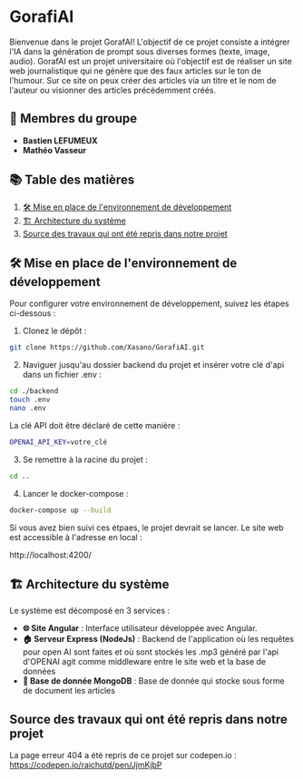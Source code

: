 # GorafiAI

Bienvenue dans le projet GorafAI! L'objectif de ce projet consiste a intégrer l'IA dans la génération de prompt sous diverses formes (texte, image, audio).
GorafAI est un projet universitaire où l'objectif est de réaliser un site web journalistique qui ne génère que des faux articles sur le ton de l'humour.
Sur ce site on peux créer des articles via un titre et le nom de l'auteur ou visionner des articles précédemment créés.

## 👥 Membres du groupe

- **Bastien LEFUMEUX**
- **Mathéo Vasseur**

## 📚 Table des matières

1. [🛠️ Mise en place de l'environnement de développement](#dev-setup)
2. [🏗️ Architecture du système](#system-architecture)
3. [Source des travaux qui ont été repris dans notre projet](#source)

## <span id="dev-setup">🛠️ Mise en place de l'environnement de développement</span>
Pour configurer votre environnement de développement, suivez les étapes ci-dessous :

1. Clonez le dépôt :
```bash
git clone https://github.com/Xasano/GorafiAI.git
```

2. Naviguer jusqu'au dossier backend du projet et insérer votre clé d'api dans un fichier .env :
```bash
cd ./backend
touch .env
nano .env
```
La clé API doit être déclaré de cette manière :
```bash
OPENAI_API_KEY=votre_clé
```

3. Se remettre à la racine du projet :
```bash
cd ..
```

4. Lancer le docker-compose :
```bash
docker-compose up --build
```

Si vous avez bien suivi ces étpaes, le projet devrait se lancer. Le site web est accessible à l'adresse en local : <p href="localhost:4200/">http://localhost:4200/</p>

## <span id="system-architecture">🏗️ Architecture du système</span>

Le système est décomposé en 3 services :
- **🌐 Site Angular** : Interface utilisateur développée avec Angular.
- **🏠 Serveur Express (NodeJs)** : Backend de l'application où les requêtes pour open AI sont faites et où sont stockés les .mp3 généré par l'api d'OPENAI agit comme middleware entre le site web et la base de données
- **🤝 Base de donnée MongoDB** : Base de donnée qui stocke sous forme de document les articles

## <span id="source">Source des travaux qui ont été repris dans notre projet</span>
La page erreur 404 a été repris de ce projet sur codepen.io : https://codepen.io/raichutd/pen/JjmKjbP
